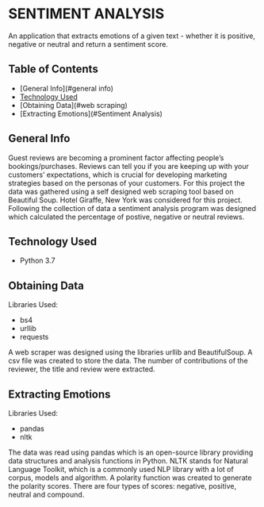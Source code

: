 # SENTIMENT ANALYSIS
An application that extracts emotions of a given text - whether it is positive, negative or neutral and return a sentiment score.

## Table of Contents
* [General Info](#general info)
* [Technology Used](#technology)
* [Obtaining Data](#web scraping)
* [Extracting Emotions](#Sentiment Analysis)

## General Info
Guest reviews are becoming a prominent factor affecting people’s bookings/purchases. Reviews can tell you if you are keeping up with your customers’ expectations, which is crucial for developing marketing strategies based on the personas of your customers.
For this project the data was gathered using a self designed web scraping tool based on Beautiful Soup. Hotel Giraffe, New York was considered for this project.
Following the collection of data a sentiment analysis program was designed which calculated the percentage of postive, negative or neutral reviews.

## Technology Used
* Python 3.7

## Obtaining Data
Libraries Used:
* bs4
* urllib
* requests

A web scraper was designed using the libraries urllib and BeautifulSoup. A csv file was created to store the data. The number of contributions of the reviewer, the title and review were extracted.

## Extracting Emotions
Libraries Used:
* pandas
* nltk

The data was read using pandas which is an open-source library providing data structures and analysis functions in Python. NLTK stands for Natural Language Toolkit, which is a commonly used NLP library with a lot of corpus, models and algorithm.
A polarity function was created to generate the polarity scores. There are four types of scores: negative, positive, neutral and compound.
